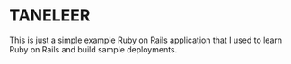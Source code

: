 # TANELEER

This is just a simple example Ruby on Rails application that I used to learn Ruby on Rails and build sample deployments.